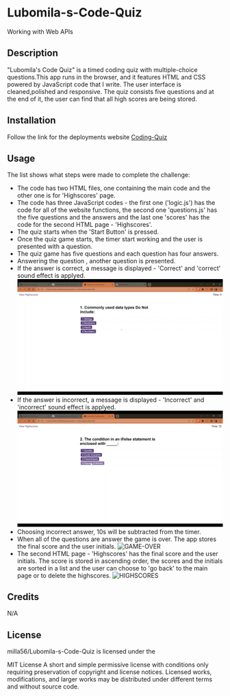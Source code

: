 # Lubomila-s-Code-Quiz
Working with Web APIs

## Description

"Lubomila's Code Quiz" is a timed coding quiz with multiple-choice questions.This app runs in the browser, and it features HTML and CSS powered by JavaScript code that I write. The user interface is cleaned,polished and responsive. The quiz consists five questions and at the end of it, the user can find that all high scores are being stored. 

## Installation

Follow the link for the deployments website [Coding-Quiz](https://milla56.github.io/Lubomila-s-Password-Generator/) 

## Usage
The list shows what steps were made to complete the challenge:
 - The code has two HTML files, one containing the main code and the other one is for 'Highscores' page.
 - The code has three JavaScript codes - the first one ('logic.js') has the code for all of the website functions, the second one 'questions.js' has the five questions and the answers and the last one 'scores' has the code for the second HTML page - 'Highscores'.
 - The quiz starts when the 'Start Button' is pressed. 
 - Once the quiz game starts, the timer start working and the user is presented with a question.
 - The quiz game has five questions and each question has four answers. 
 - Answering the question , another question is presented.
 - If the answer is correct, a message is displayed - 'Correct' and 'correct' sound effect is applyed.
 ![Correct-Answer](./screenshots/correct.gif)
 - If the answer is incorrect, a message is displayed - 'Incorrect' and 'incorrect' sound effect is applyed.
 ![Incorrect-Answer](./screenshots/incorrect.gif)
 - Choosing incorrect answer, 10s will be subtracted from the timer. 
 - When all of the questions are answer the game is over. The app stores the final score and the user initials.
 ![GAME-OVER](./screenshots/gameover.gif)
 - The second HTML page - 'Highscores' has the final score and the user initials. The score is stored in ascending order, the scores and the initials are sorted in a list and the user can choose to 'go back' to the main page or to delete the highscores.
 ![HIGHSCORES](./screenshots/highscores.gif)


## Credits

N/A


## License

milla56/Lubomila-s-Code-Quiz is licensed under the

MIT License
A short and simple permissive license with conditions only requiring preservation of copyright and license notices. Licensed works, modifications, and larger works may be distributed under different terms and without source code.